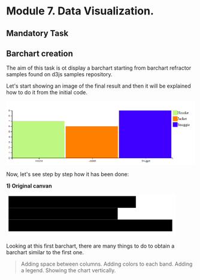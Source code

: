 # Module 7. Data Visualization.
## Mandatory Task
## Barchart creation

The aim of this task is ot display a barchart starting from barchart refractor samples found on d3js samples repository.

Let's start showing an image of the final result and then it will be explained how to do it from the initial code.

![FinalResult](./pictures/FinalResult.PNG "BarChart")

Now, let's see step by step how it has been done:

**1) Original canvan**



![Original](./pictures/original.png "BarChart Original")


Looking at this first barchart, there are many things to do to obtain a barchart similar to the first one.
>Adding space between columns.
>Adding colors to each band.
>Adding a legend.
>Showing the chart vertically.

